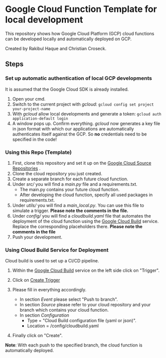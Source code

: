 # Google Cloud Function Template for local development
This repository shows how Google Cloud Platform (GCP) cloud functions can be developed
locally and automatically deployed on GCP.

Created by Rakibul Haque and Christian Croseck.

## Steps

### Set up automatic authentication of local GCP developments
It is assumed that the Google Cloud SDK is already installed.

1. Open your cmd.
1. Switch to the current project with _gcloud_: `gcloud config set project your-project-name`
1. With _gcloud_ allow local developments and generate a token: `gcloud auth application-default login`
1. A window pops up. Confirm everything. _gcloud_ now generates a key file in json format with which our 
   applications are automatically authenticates itself against the GCP. So **no** credentials need to be specified in 
   the code!
   
### Using this Repo (Template)
1.  First, clone this repository and set it up on the [Google Cloud Source Repositories](https://source.cloud.google.com/) .
1.  Clone the cloud repository you just created.
1.  Create a separate branch for each future cloud function.
1.  Under _src/_ you will find a _main.py_ file and a requirements.txt. 
    - The main.py contains your future cloud function. 
    - After developing the cloud function, specify all used packages in requirements.txt.
1. Under _utils/_ you will find a _main_local.py_. You can use this file to simulate a trigger. **Please note the comments
   in the file.**
1. Under _config/_ you will find a _cloudbuild.yaml_ file that automates the deployment of the cloud function using the 
   [Google Cloud Build](https://console.cloud.google.com/cloud-build) service. Replace the corresponding placeholders 
   there. **Please note the comments in the file**
1. Push your development.   
   
### Using Cloud Build Service for Deployment
Cloud build is used to set up a CI/CD pipeline. 
1. Within the [Google Cloud Build](https://console.cloud.google.com/cloud-build) service on the left side click on "Trigger".
1. Click on [Create Trigger](https://console.cloud.google.com/cloud-build/triggers/add)
1. Please fill in everything accordingly.
    - In section _Event_ please select "Push to branch".
    - In section _Source_ please refer to your cloud repository and your branch which contains your cloud function.
    - In section _Configuration_
        - Type = "Cloud Build configuration file (yaml or json)".
        - Location = /config/cloudbuild.yaml
    
1. Finally click on "Create".

**Note**: With each push to the specified branch, the cloud function is automatically deployed.



